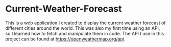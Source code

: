 # Current-Weather-Forecast

This is a web application I created to display the current weather forecast of different cities around the world.
This was also my first time using an API, so I learned how to fetch and manipulate them in code. The API I use in this project can be found at https://openweathermap.org/api.
